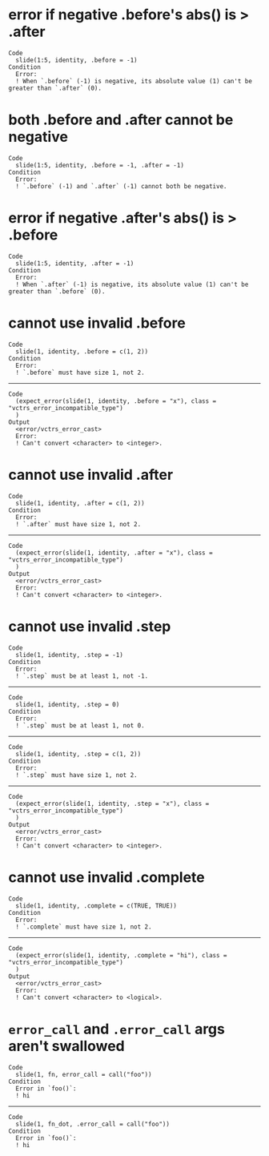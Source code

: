 # error if negative .before's abs() is > .after

    Code
      slide(1:5, identity, .before = -1)
    Condition
      Error:
      ! When `.before` (-1) is negative, its absolute value (1) can't be greater than `.after` (0).

# both .before and .after cannot be negative

    Code
      slide(1:5, identity, .before = -1, .after = -1)
    Condition
      Error:
      ! `.before` (-1) and `.after` (-1) cannot both be negative.

# error if negative .after's abs() is > .before

    Code
      slide(1:5, identity, .after = -1)
    Condition
      Error:
      ! When `.after` (-1) is negative, its absolute value (1) can't be greater than `.before` (0).

# cannot use invalid .before

    Code
      slide(1, identity, .before = c(1, 2))
    Condition
      Error:
      ! `.before` must have size 1, not 2.

---

    Code
      (expect_error(slide(1, identity, .before = "x"), class = "vctrs_error_incompatible_type")
      )
    Output
      <error/vctrs_error_cast>
      Error:
      ! Can't convert <character> to <integer>.

# cannot use invalid .after

    Code
      slide(1, identity, .after = c(1, 2))
    Condition
      Error:
      ! `.after` must have size 1, not 2.

---

    Code
      (expect_error(slide(1, identity, .after = "x"), class = "vctrs_error_incompatible_type")
      )
    Output
      <error/vctrs_error_cast>
      Error:
      ! Can't convert <character> to <integer>.

# cannot use invalid .step

    Code
      slide(1, identity, .step = -1)
    Condition
      Error:
      ! `.step` must be at least 1, not -1.

---

    Code
      slide(1, identity, .step = 0)
    Condition
      Error:
      ! `.step` must be at least 1, not 0.

---

    Code
      slide(1, identity, .step = c(1, 2))
    Condition
      Error:
      ! `.step` must have size 1, not 2.

---

    Code
      (expect_error(slide(1, identity, .step = "x"), class = "vctrs_error_incompatible_type")
      )
    Output
      <error/vctrs_error_cast>
      Error:
      ! Can't convert <character> to <integer>.

# cannot use invalid .complete

    Code
      slide(1, identity, .complete = c(TRUE, TRUE))
    Condition
      Error:
      ! `.complete` must have size 1, not 2.

---

    Code
      (expect_error(slide(1, identity, .complete = "hi"), class = "vctrs_error_incompatible_type")
      )
    Output
      <error/vctrs_error_cast>
      Error:
      ! Can't convert <character> to <logical>.

# `error_call` and `.error_call` args aren't swallowed

    Code
      slide(1, fn, error_call = call("foo"))
    Condition
      Error in `foo()`:
      ! hi

---

    Code
      slide(1, fn_dot, .error_call = call("foo"))
    Condition
      Error in `foo()`:
      ! hi

